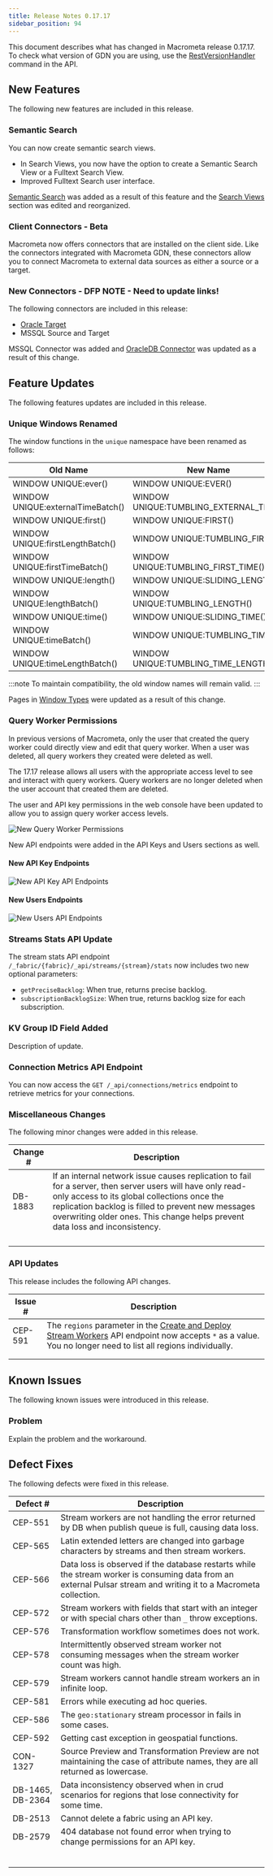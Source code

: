 ```yaml
---
title: Release Notes 0.17.17
sidebar_position: 94
---
```


This document describes what has changed in Macrometa release 0.17.17. To check what version of GDN you are using, use the [RestVersionHandler](https://macrometa.com/docs/api#/operations/RestVersionHandler) command in the API.

## New Features

The following new features are included in this release.

### Semantic Search

You can now create semantic search views.

- In Search Views, you now have the option to create a Semantic Search View or a Fulltext Search View.
- Improved Fulltext Search user interface.

[Semantic Search](../search-views/semantic-search/) was added as a result of this feature and the [Search Views](../search-views/) section was edited and reorganized.

### Client Connectors - Beta

Macrometa now offers connectors that are installed on the client side. Like the connectors integrated with Macrometa GDN, these connectors allow you to connect Macrometa to external data sources as either a source or a target.

### New Connectors - DFP NOTE - Need to update links!

The following connectors are included in this release:

- [Oracle Target](../connections/connector-types/oracledb-connector)
- MSSQL Source and Target

MSSQL Connector was added and [OracleDB Connector](../connections/connector-types/oracledb-connector) was updated as a result of this change.

## Feature Updates

The following features updates are included in this release.

### Unique Windows Renamed

The window functions in the `unique` namespace have been renamed as follows:

| Old Name                       | New Name                          |
|------------------------------- |----------------------------------|
| WINDOW UNIQUE:ever()           | WINDOW UNIQUE:EVER()                     |
| WINDOW UNIQUE:externalTimeBatch() | WINDOW UNIQUE:TUMBLING_EXTERNAL_TIME() |
| WINDOW UNIQUE:first()          | WINDOW UNIQUE:FIRST()                    |
| WINDOW UNIQUE:firstLengthBatch() | WINDOW UNIQUE:TUMBLING_FIRST()          |
| WINDOW UNIQUE:firstTimeBatch() | WINDOW UNIQUE:TUMBLING_FIRST_TIME()      |
| WINDOW UNIQUE:length()         | WINDOW UNIQUE:SLIDING_LENGTH()           |
| WINDOW UNIQUE:lengthBatch()    | WINDOW UNIQUE:TUMBLING_LENGTH()          |
| WINDOW UNIQUE:time()           | WINDOW UNIQUE:SLIDING_TIME()             |
| WINDOW UNIQUE:timeBatch()      | WINDOW UNIQUE:TUMBLING_TIME()            |
| WINDOW UNIQUE:timeLengthBatch() | WINDOW UNIQUE:TUMBLING_TIME_LENGTH()    |

:::note
To maintain compatibility, the old window names will remain valid.
:::

Pages in [Window Types](../cep/windows/window-types/) were updated as a result of this change.

### Query Worker Permissions

In previous versions of Macrometa, only the user that created the query worker could directly view and edit that query worker. When a user was deleted, all query workers they created were deleted as well.

The 17.17 release allows all users with the appropriate access level to see and interact with query workers. Query workers are no longer deleted when the user account that created them are deleted.

The user and API key permissions in the web console have been updated to allow you to assign query worker access levels.

![New Query Worker Permissions](/img/release-notes/17-17-edit-user.png)

New API endpoints were added in the API Keys and Users sections as well.

#### New API Key Endpoints

![New API Key API Endpoints](/img/release-notes/17-17-api-key-api.png)

#### New Users Endpoints

![New Users API Endpoints](/img/release-notes/17-17-users-api.png)

### Streams Stats API Update

The stream stats API endpoint `/_fabric/{fabric}/_api/streams/{stream}/stats` now includes two new optional parameters:

- `getPreciseBacklog`: When true, returns precise backlog.
- `subscriptionBacklogSize`: When true, returns backlog size for each subscription.

### KV Group ID Field Added

Description of update.

### Connection Metrics API Endpoint

You can now access the `GET /_api/connections/metrics` endpoint to retrieve metrics for your connections.

### Miscellaneous Changes

The following minor changes were added in this release.

| Change # | Description |
| -------- | ----------- |
| DB-1883  | If an internal network issue causes replication to fail for a server, then server users will have only read-only access to its global collections once the replication backlog is filled to prevent new messages overwriting older ones. This change helps prevent data loss and inconsistency.       |
|          |             |
|          |             |
|          |             |
|          |             |

### API Updates

This release includes the following API changes.

| Issue # | Description |
| ------- | ----------- |
| CEP-591 | The `regions` parameter in the [Create and Deploy Stream Workers](https://www.macrometa.com/docs/api#/operations/create) API endpoint now accepts `*` as a value. You no longer need to list all regions individually.        |
|         |             |
|         |             |

## Known Issues

The following known issues were introduced in this release.

### Problem

Explain the problem and the workaround.

## Defect Fixes

The following defects were fixed in this release.

| Defect #  | Description  |
|---|---|
| CEP-551 | Stream workers are not handling the error returned by DB when publish queue is full, causing data loss. |
| CEP-565 | Latin extended letters are changed into garbage characters by streams and then stream workers. |
| CEP-566 | Data loss is observed if the database restarts while the stream worker is consuming data from an external Pulsar stream and writing it to a Macrometa collection. |  
| CEP-572 | Stream workers with fields that start with an integer or with special chars other than `_` throw exceptions. |
| CEP-576 | Transformation workflow sometimes does not work. |
| CEP-578 | Intermittently observed stream worker not consuming messages when the stream worker count was high. |
| CEP-579 | Stream workers cannot handle stream workers an in infinite loop. |
| CEP-581 | Errors while executing ad hoc queries. |  
| CEP-586 | The `geo:stationary` stream processor in fails in some cases. |
| CEP-592 | Getting cast exception in geospatial functions.  |
| CON-1327  | Source Preview and Transformation Preview are not maintaining the case of attribute names, they are all returned as lowercase.  |
| DB-1465, DB-2364 | Data inconsistency observed when in crud scenarios for regions that lose connectivity for some time. |
| DB-2513 | Cannot delete a fabric using an API key. |
| DB-2579 | 404 database not found error when trying to change permissions for an API key. |
|   |   |
|   |   |
|   |   |
|   |   |
|   |   |
|   |   |
